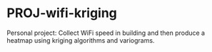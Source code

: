 # PROJ-wifi-kriging
Personal project: Collect WiFi speed in building and then produce a heatmap using kriging algorithms and variograms.
